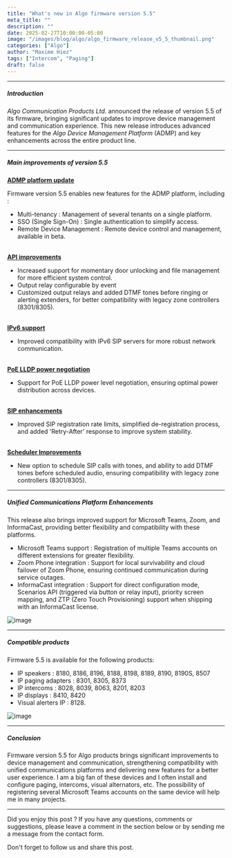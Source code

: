 ```yaml
---
title: "What's new in Algo firmware version 5.5"
meta_title: ""
description: ""
date: 2025-02-27T10:00:00-05:00
image: "/images/blog/algo/algo_firmware_release_v5_5_thumbnail.png"
categories: ["Algo"]
author: "Maxime Hiez"
tags: ["Intercom", "Paging"]
draft: false
---
```

---

##### Introduction
*Algo Communication Products Ltd.* announced the release of version 5.5 of its firmware, bringing significant updates to improve device management and communication experience. This new release introduces advanced features for the *Algo Device Management Platform* (ADMP) and key enhancements across the entire product line.

---

##### Main improvements of version 5.5
**<u>ADMP platform update</u>**

Firmware version 5.5 enables new features for the ADMP platform, including :
- Multi-tenancy : Management of several tenants on a single platform.
- SSO (Single Sign-On) : Single authentication to simplify access.
- Remote Device Management : Remote device control and management, available in beta.
<br/><br/>

**<u>API improvements</u>**
- Increased support for momentary door unlocking and file management for more efficient system control.
- Output relay configurable by event
- Customized output relays and added DTMF tones before ringing or alerting extenders, for better compatibility with legacy zone controllers (8301/8305).
<br/><br/>

**<u>IPv6 support</u>**
- Improved compatibility with IPv6 SIP servers for more robust network communication.
<br/><br/>

**<u>PoE LLDP power negotiation</u>**
- Support for PoE LLDP power level negotiation, ensuring optimal power distribution across devices.
<br/><br/>

**<u>SIP enhancements</u>**
- Improved SIP registration rate limits, simplified de-registration process, and added 'Retry-After' response to improve system stability.
<br/><br/>

**<u>Scheduler Improvements</u>**
- New option to schedule SIP calls with tones, and ability to add DTMF tones before scheduled audio, ensuring compatibility with legacy zone controllers (8301/8305).

---

##### Unified Communications Platform Enhancements
This release also brings improved support for Microsoft Teams, Zoom, and InformaCast, providing better flexibility and compatibility with these platforms.
- Microsoft Teams support : Registration of multiple Teams accounts on different extensions for greater flexibility.
- Zoom Phone integration : Support for local survivability and cloud failover of Zoom Phone, ensuring continued communication during service outages.
- InformaCast integration : Support for direct configuration mode, Scenarios API (triggered via button or relay input), priority screen mapping, and ZTP (Zero Touch Provisioning) support when shipping with an InformaCast license.

![image](/images/blog/algo/algo_firmware_release_v5_5_001.png)

---

##### Compatible products
Firmware 5.5 is available for the following products:
- IP speakers : 8180, 8186, 8196, 8188, 8198, 8189, 8190, 8190S, 8507
- IP paging adapters : 8301, 8305, 8373
- IP intercoms : 8028, 8039, 8063, 8201, 8203
- IP displays : 8410, 8420
- Visual alerters IP : 8128.

![image](/images/blog/algo/algo_firmware_release_v5_5_002.png)

---

##### Conclusion
Firmware version 5.5 for Algo products brings significant improvements to device management and communication, strengthening compatibility with unified communications platforms and delivering new features for a better user experience. I am a big fan of these devices and I often install and configure paging, intercoms, visual alternators, etc. The possibility of registering several Microsoft Teams accounts on the same device will help me in many projects.

---


Did you enjoy this post ? If you have any questions, comments or suggestions, please leave a comment in the section below or by sending me a message from the contact form.

Don't forget to follow us and share this post.